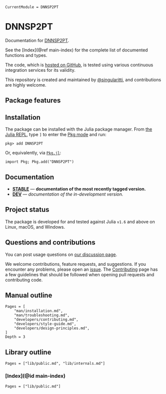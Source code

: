 ```@meta
CurrentModule = DNNSP2PT
```

# DNNSP2PT

Documentation for [DNNSP2PT](https://github.com/singularitti/DNNSP2PT.jl).

See the [Index](@ref main-index) for the complete list of documented functions
and types.

The code, which is [hosted on GitHub](https://github.com/singularitti/DNNSP2PT.jl), is tested
using various continuous integration services for its validity.

This repository is created and maintained by
[@singularitti](https://github.com/singularitti), and contributions are highly welcome.

## Package features



## Installation

The package can be installed with the Julia package manager.
From [the Julia REPL](https://docs.julialang.org/en/v1/stdlib/REPL/), type `]` to enter
the [Pkg mode](https://docs.julialang.org/en/v1/stdlib/REPL/#Pkg-mode) and run:

```julia-repl
pkg> add DNNSP2PT
```

Or, equivalently, via [`Pkg.jl`](https://pkgdocs.julialang.org/v1/):

```@repl
import Pkg; Pkg.add("DNNSP2PT")
```

## Documentation

- [**STABLE**](https://singularitti.github.io/DNNSP2PT.jl/stable) — **documentation of the most recently tagged version.**
- [**DEV**](https://singularitti.github.io/DNNSP2PT.jl/dev) — _documentation of the in-development version._

## Project status

The package is developed for and tested against Julia `v1.6` and above on Linux, macOS, and
Windows.

## Questions and contributions

You can post usage questions on
[our discussion page](https://github.com/singularitti/DNNSP2PT.jl/discussions).

We welcome contributions, feature requests, and suggestions. If you encounter any problems,
please open an [issue](https://github.com/singularitti/DNNSP2PT.jl/issues).
The [Contributing](@ref) page has
a few guidelines that should be followed when opening pull requests and contributing code.

## Manual outline

```@contents
Pages = [
    "man/installation.md",
    "man/troubleshooting.md",
    "developers/contributing.md",
    "developers/style-guide.md",
    "developers/design-principles.md",
]
Depth = 3
```

## Library outline

```@contents
Pages = ["lib/public.md", "lib/internals.md"]
```

### [Index](@id main-index)

```@index
Pages = ["lib/public.md"]
```
